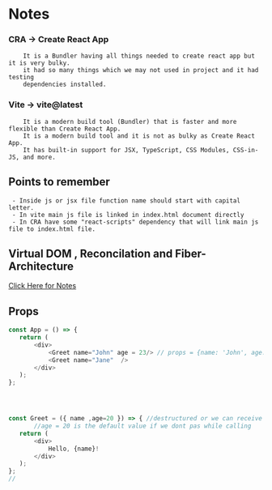 # Notes



### CRA -> Create React App
        It is a Bundler having all things needed to create react app but it is very bulky.
        it had so many things which we may not used in project and it had testing 
        dependencies installed.

### Vite -> vite@latest
        It is a modern build tool (Bundler) that is faster and more flexible than Create React App.   
        It is a modern build tool and it is not as bulky as Create React App.   
        It has built-in support for JSX, TypeScript, CSS Modules, CSS-in-JS, and more.
 
## Points to remember
     - Inside js or jsx file function name should start with capital letter.
     - In vite main js file is linked in index.html document directly
     - In CRA have some "react-scripts" dependency that will link main js file to index.html file.

## Virtual DOM , Reconcilation and Fiber-Architecture
 [Click Here for Notes](https://github.com/acdlite/react-fiber-architecture)


 ## Props
 ```javascript	
 const App = () => {
    return (
        <div>
            <Greet name="John" age = 23/> // props = {name: 'John', age:23}
            <Greet name="Jane"  />
        </div>
    );
};




 const Greet = ({ name ,age=20 }) => { //destructured or we can receive as props (object) or any name given in param 
        //age = 20 is the default value if we dont pas while calling
    return (
        <div>
            Hello, {name}!
        </div>
    );
};       
//